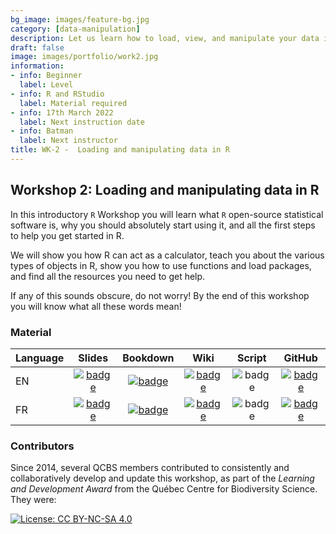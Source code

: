 ```yaml
---
bg_image: images/feature-bg.jpg
category: [data-manipulation]
description: Let us learn how to load, view, and manipulate your data in R!
draft: false
image: images/portfolio/work2.jpg
information:
- info: Beginner
  label: Level
- info: R and RStudio
  label: Material required
- info: 17th March 2022
  label: Next instruction date
- info: Batman
  label: Next instructor
title: WK-2 -  Loading and manipulating data in R
---
```


## Workshop 2: Loading and manipulating data in R

In this introductory `R` Workshop you will learn what `R` open-source statistical software is, why you should absolutely start using it, and all the first steps to help you get started in R. 

We will show you how R can act as a calculator, teach you about the various types of objects in R, show you how to use functions and load packages, and find all the resources you need to get help. 

If any of this sounds obscure, do not worry! By the end of this workshop you will know what all these words mean!

### Material
Language | Slides | Bookdown | Wiki | Script | GitHub 
:--------|:-------:|:-----:|:-----:|:------: |:-------:
EN | [![badge](https://img.shields.io/static/v1?style=flat-square&label=slides&message=01&color=red&logo=html5)](https://qcbsrworkshops.github.io/workshop01/pres-en/workshop01-pres-en.html) | [![badge](https://img.shields.io/static/v1?style=flat-square&label=book&message=01&logo=github)](https://qcbsrworkshops.github.io/workshop01/book-en/index.html) | [![badge](https://img.shields.io/static/v1?style=flat-square&label=wiki&message=01&logo=wikipedia)](https://wiki.qcbs.ca/r_workshop1) | ![badge](https://img.shields.io/static/v1?style=flat-square&label=script&message=01&color=2a50b8&logo=r) | [![badge](https://img.shields.io/static/v1?style=flat-square&label=repo&message=dev&color=6f42c1&logo=github)](https://github.com/QCBSRworkshops/workshop01) 
FR | [![badge](https://img.shields.io/static/v1?style=flat-square&label=diapos&message=01&color=red&logo=html5)](https://qcbsrworkshops.github.io/workshop01/pres-fr/workshop01-pres-fr.html) | [![badge](https://img.shields.io/static/v1?style=flat-square&label=livre&message=01&logo=github)](https://qcbsrworkshops.github.io/workshop01/book-fr/index.html) | [![badge](https://img.shields.io/static/v1?style=flat-square&label=wiki&message=01&logo=wikipedia)](https://wiki.qcbs.ca/r_atelier1) | ![badge](https://img.shields.io/static/v1?style=flat-square&label=script&message=01&color=2a50b8&logo=r) | [![badge](https://img.shields.io/static/v1?style=flat-square&label=repo&message=dev&color=6f42c1&logo=github)](https://github.com/QCBSRworkshops/workshop01)

### Contributors 

Since 2014, several QCBS members contributed to consistently and collaboratively develop and update this workshop, as part of the *Learning and Development Award* from the Québec Centre for Biodiversity Science. They were:

[![License: CC BY-NC-SA 4.0](https://img.shields.io/badge/License-CC%20BY--NC--SA%204.0-lightgrey.svg)](https://creativecommons.org/licenses/by-nc-sa/4.0/)
